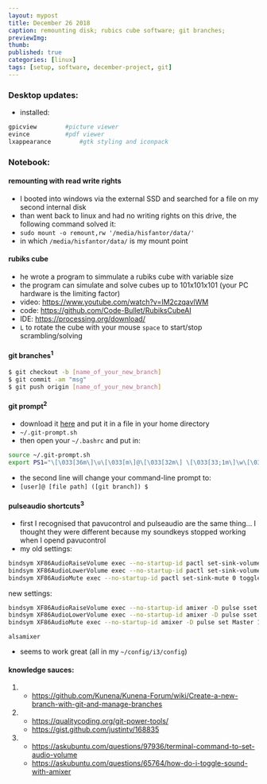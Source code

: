 ```yaml
---
layout: mypost
title: December 26 2018
caption: remounting disk; rubics cube software; git branches;
previewImg:
thumb:
published: true
categories: [linux]
tags: [setup, software, december-project, git]
---
```


### Desktop updates:
* installed:

```bash
gpicview		#picture viewer
evince			#pdf viewer
lxappearance		#gtk styling and iconpack
```

### Notebook:

#### remounting with read write rights
* I booted into windows via the external SSD and searched for a file on my second internal disk
* than went back to linux and had no writing rights on this drive, the following command solved it:
* `sudo mount -o remount,rw '/media/hisfantor/data/'`
* in which `/media/hisfantor/data/` is my mount point 

#### rubiks cube
* he wrote a program to simmulate a rubiks cube with variable size
* the program can simulate and solve cubes up to 101x101x101 (your PC hardware is the limiting factor)
* video: <https://www.youtube.com/watch?v=IM2czqavlWM>
* code: <https://github.com/Code-Bullet/RubiksCubeAI>
* IDE: <https://processing.org/download/>
* `L` to rotate the cube with your mouse `space` to start/stop scrambling/solving

#### git branches<sup>1</sup>

```bash
$ git checkout -b [name_of_your_new_branch]
$ git commit -am "msg"
$ git push origin [name_of_your_new_branch]
```
#### git prompt<sup>2</sup>
* download it [here](https://github.com/git/git/blob/master/contrib/completion/git-prompt.sh) and put it in a file in your home directory
* `~/.git-prompt.sh`
* then open your `~/.bashrc` and put in:

```bash
source ~/.git-prompt.sh
export PS1="\[\033[36m\]\u\[\033[m\]@\[\033[32m\] \[\033[33;1m\]\w\[\033[m\] (\$(git branch 2>/dev/nul    l | grep '^*' | colrm 1 2)) \$ "
```
* the second line will change your command-line prompt to:
* `[user]@ [file path] ([git branch]) $`

#### pulseaudio shortcuts<sup>3</sup>
* first I recognised that pavucontrol and pulseaudio are the same thing... I thought they were different because my soundkeys stopped working when I opend pavucontrol
* my old settings:

```bash
bindsym XF86AudioRaiseVolume exec --no-startup-id pactl set-sink-volume 0 +5% #increase sound volume4 
bindsym XF86AudioLowerVolume exec --no-startup-id pactl set-sink-volume 0 -5% #decrease sound volume 
bindsym XF86AudioMute exec --no-startup-id pactl set-sink-mute 0 toggle # mute sound
```
new settings:

```bash
bindsym XF86AudioRaiseVolume exec --no-startup-id amixer -D pulse sset Master 5%+ #increase sound volume
bindsym XF86AudioLowerVolume exec --no-startup-id amixer -D pulse sset Master 5%- #decrease sound volume
bindsym XF86AudioMute exec --no-startup-id amixer -D pulse set Master 1+ toggle # mute sound
```
`alsamixer`
* seems to work great (all in my `~/config/i3/config`)

#### knowledge sauces:
1. 	* <https://github.com/Kunena/Kunena-Forum/wiki/Create-a-new-branch-with-git-and-manage-branches>
2. 	* <https://qualitycoding.org/git-power-tools/>
	* <https://gist.github.com/justintv/168835>
3. 	* <https://askubuntu.com/questions/97936/terminal-command-to-set-audio-volume>
	* <https://askubuntu.com/questions/65764/how-do-i-toggle-sound-with-amixer>